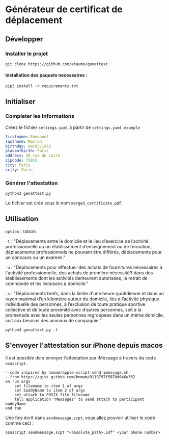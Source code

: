 # Générateur de certificat de déplacement

## Développer

### Installer le projet

```console
git clone https://github.com/ataumo/genattest
```

#### Installation des paquets necessaires :

```console
pip3 install -r requirements.txt
```

## Initialiser

### Completer les informations

Créez le fichier `settings.yaml` à partir de `settings.yaml.example`
```yaml
firstname: Emmanuel
lastname: Macron
birthday: 09/05/1972
placeofbirth: Paris
address: 20 rue du Caire
zipcode: 75015
city: Paris
ccity: Paris
```

### Générer l'attestation 

```
python3 genattest.py
```

Le fichier est crée sous le nom `merged_certificate.pdf`.

## Utilisation

`option` : raison

`-t` : "Déplacements entre le domicile et le lieu d’exercice de l’activité professionnelle ou un établissement d’enseignement ou de formation, déplacements professionnels ne pouvant être différés, déplacements pour un concours ou un examen."

`-a` : "Déplacements pour effectuer des achats de fournitures nécessaires à l'activité professionnelle, des achats de première nécessité3 dans des établissements dont les activités demeurent autorisées, le retrait de commande et les livraisons à domicile."

`-s` : "Déplacements brefs, dans la limite d'une heure quotidienne et dans un rayon maximal d’un kilomètre autour du domicile,  liés à l’activité physique individuelle des personnes, à l’exclusion de toute pratique sportive collective et de toute proximité avec d’autres personnes, soit à la promenade avec les seules personnes regroupées dans un même domicile, soit aux besoins des animaux de compagnie."

```
python3 genattest.py -t
```

## S'envoyer l'attestation sur iPhone depuis macos

Il est possible de s'envoyer l'attestation par iMessage à travers du code `osascript`.

```osascript
--code inspired by homam/apple-script-send-imessage.sh
--from https://gist.github.com/homam/0119797f5870d046a362
on run argv
	set filename to item 1 of argv
	set buddyName to item 2 of argv
	set attach to POSIX file filename
	tell application "Messages" to send attach to participant buddyName
end run
```

Une fois écrit dans `sendmessage.scpt`, vous allez pouvoir utiliser le code comme ceci :

```console
osascript sendmessage.scpt "<absolute_path>.pdf" <your phone number>
```
